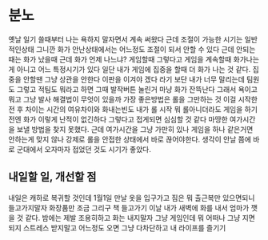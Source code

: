 # 분노

옛날 일기 쓸때부터 나는 욕하지 말자면서 계속 써왔다 근데 조절이 가능한 시기는 일반적인상태 그니깐 화가 안난상태에서는 어느정도 조절이 되서 안할 수 있다 근데 안되는때는 화가 났을때 근데 화가
언제 나느냐? 게임할때 그렇다고 게임을 계속할때 화가나는게 아니고 어느 특정시기가 있다 일단 내가 게임에 집중을 할때 더 화가 나는 것 같다. 집중을 안할땐 그냥 상관을 안한다 이판을 이겨야 겠다 라기
보단 내가 너무 말리는데 팀원도 그렇고 적팀도 뭐라고 하면 그때 발작버튼 눌린거 마냥 화가 잔뜩난다 그래서 욕이고 뭐고 그냥 발사 해결법이 무엇이 있을까 가장 좋은방법은 롤을 그만하는 것 이걸 시작한
전 후 차이는 시간의 여유차이와 화내는빈도 내가 롤 시작 뭐 롤아니더라도 게임을 하기전엔 화가 이렇게 난적이 없긴하다 그렇다고 접게되면 심심할 것 같다 마땅한 여가시간을 보낼 방법을 찾지 못했다.
근데 여가시간을 그냥 가만히 있나 게임을 하나 같은거면 안하는게 맞지 않나 강제로 롤을 안접한 상태에서 바로 끊어야한다. 생각이 안날 쯤에 바로 군대에서 오자마자 접었던 것도 시기가 좋았다.

## 내일할 일, 개선할 점

내일은 캐하로 복귀할 것인데 1월1일 만날 옷을 입구가고 짐은 뭐 출근복만 있으면되니 들고가지말자 화장품만 조금 그리구 책 들고가기 이날 내가 새벽에 화를 내서 엄마가 깻을 것 같다. 밤에는 제발
조용히하고 화는 내지말자 그냥 게임인데 뭐 어떠나 그냥 지면되지 스트레스 받지말고 어느정도 오면 그냥 다차단하고 내 라이프를 즐기기
